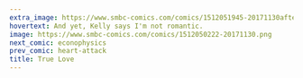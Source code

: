 ```yaml
---
extra_image: https://www.smbc-comics.com/comics/1512051945-20171130after.png
hovertext: And yet, Kelly says I'm not romantic.
image: https://www.smbc-comics.com/comics/1512050222-20171130.png
next_comic: econophysics
prev_comic: heart-attack
title: True Love
---
```


